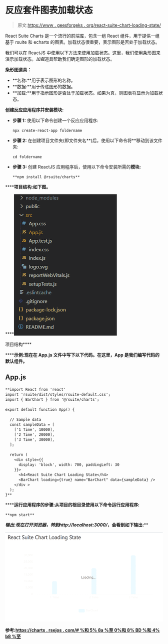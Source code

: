 # 反应套件图表加载状态

> 原文:[https://www . geesforgeks . org/react-suite-chart-loading-state/](https://www.geeksforgeeks.org/react-suite-chart-loading-state/)

React Suite Charts 是一个流行的前端库，包含一组 React 组件，用于提供一组基于 rsuite 和 echarts 的图表。加载状态很重要，表示图形是否处于加载状态。

我们可以在 ReactJS 中使用以下方法来使用加载状态。这里，我们使用条形图来演示加载状态。*加载*道具帮助我们确定图形的加载状态。

**条形图道具：**

*   **名称:**用于表示图形的名称。
*   **数据:**用于传递图形的数据。
*   **加载:**用于指示图形是否处于加载状态。如果为真，则图表将显示为加载状态。

**创建反应应用程序并安装模块:**

*   **步骤 1:** 使用以下命令创建一个反应应用程序:

    ```
    npx create-react-app foldername
    ```

*   **步骤 2:** 在创建项目文件夹(即文件夹名**)后，使用以下命令将**移动到该文件夹:

    ```
    cd foldername
    ```

*   **步骤 3:** 创建 ReactJS 应用程序后，使用以下命令安装所需的****模块:****

    ```
    **npm install @rsuite/charts**
    ```

******项目结构:**如下图。****

****![](img/f04ae0d8b722a9fff0bd9bd138b29c23.png)

项目结构**** 

******示例:**现在在 **App.js** 文件中写下以下代码。在这里，App 是我们编写代码的默认组件。****

## ****App.js****

```
**import React from 'react'
import 'rsuite/dist/styles/rsuite-default.css';
import { BarChart } from '@rsuite/charts';

export default function App() {

  // Sample data
  const sampleData = [
    ['1 Time', 10000],
    ['2 Time', 20000],
    ['3 Time', 30000],
  ];

  return (
    <div style={{
      display: 'block', width: 700, paddingLeft: 30
    }}>
      <h4>React Suite Chart Loading State</h4>
      <BarChart loading={true} name="BarChart" data={sampleData} />
    </div >
  );
}**
```

******运行应用程序的步骤:**从项目的根目录使用以下命令运行应用程序:****

```
**npm start**
```

******输出:**现在打开浏览器，转到***http://localhost:3000/***，会看到如下输出:****

****![](img/405358f90e7f8b5226198c1cb68b6ee7.png)****

******参考:**[https://charts . rsejos . com/# %和 5% 8a %至 0%和 8% BD %和 4% b8 %至](https://charts.rsuitejs.com/#%E5%8A%A0%E8%BD%BD%E4%B8%AD)****
